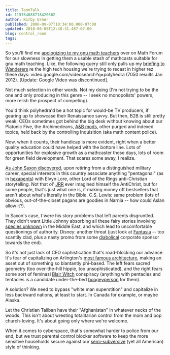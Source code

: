 ```yaml
---
title: ToonTalk
id: 115764688718420362
author: Kirby Urner
published: 2006-09-07T10:34:00.000-07:00
updated: 2018-06-08T12:48:31.487-07:00
blog: control_room
tags: 
---
```


So you'll find me [apologizing to my gnu math teachers](http://mathforum.org/kb/thread.jspa?threadID=1444930&tstart=0) over on Math Forum for our slowness in getting them a usable stash of mathcasts suitable for gnu math teaching. Like, the following query still only pulls up my [briefing to Wanderers](http://mybizmo.blogspot.com/2009/01/about-habitats.html) re the high tech housing we're trying to recast in higher rez these days: video.google.com/videosearch?q=polyhedra (7050 results Jan 2012). [Update: Google Video was discontinued].

Not much selection in other words.  Not my doing (I'm not trying to be the one and only producing in this genre -- I seek no monopolists' powers, more relish the prospect of competing).

You'd think polyhedra'd be a hot topic for would-be TV producers, if gearing up to showcase their Renaissance savvy.  But then, B2B is still pretty weak; CEOs sometimes got behind the big desk without knowing about our Platonic Five, the Archimedeans, [A&B mods](http://worldgame.blogspot.com/2005/12/incomprehensible.html), other purged and indexed topics, held back by the controlling Inquisition (aka math content police).

Now, when it counts, their handicap is more evident, right when a better quality education could have helped with the bottom line.  Lots of opportunities for explosive growth as a mathcaster these days, lots of room for green field development.  That scares some away, I realize.

[As John Saxon discovered](http://mathforum.org/kb/thread.jspa?threadID=1308115&messageID=4123864), upon retiring from a distinguished military career, special interests in this country associate anything "pentagonal" (as in [hexapents](http://mybizmo.blogspot.com/2006/08/hp4e.html)) with Elvyn Lore, other Lord of the Rings anti-Christian storytelling.  Not that ol' [JRR](http://en.wikipedia.org/wiki/J._R._R._Tolkien) ever imagined himself the AntiChrist, but for some people, that's just what one is, if making money off bestsellers that aren't about what's literally in the Bible.  C.S. Lewis:  same problem (lots of obvious, out-of-the-closet pagans are goodies in Narnia -- how could Aslan allow it?).

In Saxon's case, t'were his story problems that left parents disgruntled.  They didn't want Little Johnny absorbing all these fairy stories involving [species unknown](http://mail.python.org/pipermail/edu-sig/2006-September/007004.html) in the Middle East, and which lead to uncomfortable questionings of authority.  Disney:  another threat (just look at [Fantasia](http://www.imdb.com/title/tt0032455/) -- too scantily clad, plus a nasty promo from some [diabolical](http://www.arrogantbastard.com/) corporate sponsor towards the end).

So it's not just lack of CEO sophistication that's road-blocking our advance.  It's fear of capitalizing on Arlington's [most famous architecture](http://mybizmo.blogspot.com/2006/08/mathcasting-about-phi.html), making an asset out of something so blantantly phi-based.  The left fears sacred geometry (too over-the-hill hippie, too unsophisticated), and the right fears some sort of feminazi [Blair Witch](http://www.imdb.com/title/tt0185937/) conspiracy (anything with pentacles and tentacles is a candidate under-the-bed [boogeyperson](http://en.wikipedia.org/wiki/Boogey_man) for them).

A solution?   We need to bypass "white man superstition" and capitalize in less backward nations, at least to start.  In Canada for example, or maybe Alaska.

Let the Christian Taliban have their "Afghanistan" in whatever necks of the woods.  This isn't about wresting totalitarian control from the mom and pop church-loving.  It's about going only where we're welcome.

When it comes to cyberspace, that's somewhat harder to police from our end, but we trust parental control blocker software to keep the more sensitive households secure against our [semi-subversive](http://worldgame.blogspot.com/2005/11/charter-schools.html) (yet all American)  style of thinking.